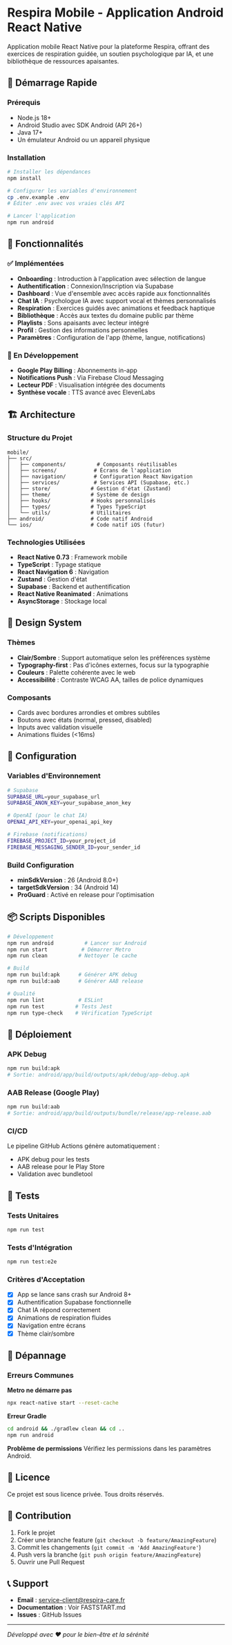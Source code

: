 # Respira Mobile - Application Android React Native

Application mobile React Native pour la plateforme Respira, offrant des exercices de respiration guidée, un soutien psychologique par IA, et une bibliothèque de ressources apaisantes.

## 🚀 Démarrage Rapide

### Prérequis
- Node.js 18+
- Android Studio avec SDK Android (API 26+)
- Java 17+
- Un émulateur Android ou un appareil physique

### Installation

```bash
# Installer les dépendances
npm install

# Configurer les variables d'environnement
cp .env.example .env
# Éditer .env avec vos vraies clés API

# Lancer l'application
npm run android
```

## 📱 Fonctionnalités

### ✅ Implémentées
- **Onboarding** : Introduction à l'application avec sélection de langue
- **Authentification** : Connexion/Inscription via Supabase
- **Dashboard** : Vue d'ensemble avec accès rapide aux fonctionnalités
- **Chat IA** : Psychologue IA avec support vocal et thèmes personnalisés
- **Respiration** : Exercices guidés avec animations et feedback haptique
- **Bibliothèque** : Accès aux textes du domaine public par thème
- **Playlists** : Sons apaisants avec lecteur intégré
- **Profil** : Gestion des informations personnelles
- **Paramètres** : Configuration de l'app (thème, langue, notifications)

### 🔄 En Développement
- **Google Play Billing** : Abonnements in-app
- **Notifications Push** : Via Firebase Cloud Messaging
- **Lecteur PDF** : Visualisation intégrée des documents
- **Synthèse vocale** : TTS avancé avec ElevenLabs

## 🏗️ Architecture

### Structure du Projet
```
mobile/
├── src/
│   ├── components/          # Composants réutilisables
│   ├── screens/            # Écrans de l'application
│   ├── navigation/         # Configuration React Navigation
│   ├── services/           # Services API (Supabase, etc.)
│   ├── store/             # Gestion d'état (Zustand)
│   ├── theme/             # Système de design
│   ├── hooks/             # Hooks personnalisés
│   ├── types/             # Types TypeScript
│   └── utils/             # Utilitaires
├── android/               # Code natif Android
└── ios/                   # Code natif iOS (futur)
```

### Technologies Utilisées
- **React Native 0.73** : Framework mobile
- **TypeScript** : Typage statique
- **React Navigation 6** : Navigation
- **Zustand** : Gestion d'état
- **Supabase** : Backend et authentification
- **React Native Reanimated** : Animations
- **AsyncStorage** : Stockage local

## 🎨 Design System

### Thèmes
- **Clair/Sombre** : Support automatique selon les préférences système
- **Typography-first** : Pas d'icônes externes, focus sur la typographie
- **Couleurs** : Palette cohérente avec le web
- **Accessibilité** : Contraste WCAG AA, tailles de police dynamiques

### Composants
- Cards avec bordures arrondies et ombres subtiles
- Boutons avec états (normal, pressed, disabled)
- Inputs avec validation visuelle
- Animations fluides (<16ms)

## 🔧 Configuration

### Variables d'Environnement
```bash
# Supabase
SUPABASE_URL=your_supabase_url
SUPABASE_ANON_KEY=your_supabase_anon_key

# OpenAI (pour le chat IA)
OPENAI_API_KEY=your_openai_api_key

# Firebase (notifications)
FIREBASE_PROJECT_ID=your_project_id
FIREBASE_MESSAGING_SENDER_ID=your_sender_id
```

### Build Configuration
- **minSdkVersion** : 26 (Android 8.0+)
- **targetSdkVersion** : 34 (Android 14)
- **ProGuard** : Activé en release pour l'optimisation

## 📦 Scripts Disponibles

```bash
# Développement
npm run android          # Lancer sur Android
npm run start           # Démarrer Metro
npm run clean          # Nettoyer le cache

# Build
npm run build:apk      # Générer APK debug
npm run build:aab      # Générer AAB release

# Qualité
npm run lint           # ESLint
npm run test          # Tests Jest
npm run type-check    # Vérification TypeScript
```

## 🚀 Déploiement

### APK Debug
```bash
npm run build:apk
# Sortie: android/app/build/outputs/apk/debug/app-debug.apk
```

### AAB Release (Google Play)
```bash
npm run build:aab
# Sortie: android/app/build/outputs/bundle/release/app-release.aab
```

### CI/CD
Le pipeline GitHub Actions génère automatiquement :
- APK debug pour les tests
- AAB release pour le Play Store
- Validation avec bundletool

## 🧪 Tests

### Tests Unitaires
```bash
npm run test
```

### Tests d'Intégration
```bash
npm run test:e2e
```

### Critères d'Acceptation
- [x] App se lance sans crash sur Android 8+
- [x] Authentification Supabase fonctionnelle
- [x] Chat IA répond correctement
- [x] Animations de respiration fluides
- [x] Navigation entre écrans
- [x] Thème clair/sombre

## 🐛 Dépannage

### Erreurs Communes

**Metro ne démarre pas**
```bash
npx react-native start --reset-cache
```

**Erreur Gradle**
```bash
cd android && ./gradlew clean && cd ..
npm run android
```

**Problème de permissions**
Vérifiez les permissions dans les paramètres Android.

## 📄 Licence

Ce projet est sous licence privée. Tous droits réservés.

## 🤝 Contribution

1. Fork le projet
2. Créer une branche feature (`git checkout -b feature/AmazingFeature`)
3. Commit les changements (`git commit -m 'Add AmazingFeature'`)
4. Push vers la branche (`git push origin feature/AmazingFeature`)
5. Ouvrir une Pull Request

## 📞 Support

- **Email** : service-client@respira-care.fr
- **Documentation** : Voir FASTSTART.md
- **Issues** : GitHub Issues

---

*Développé avec ❤️ pour le bien-être et la sérénité*
